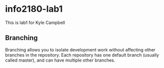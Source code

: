 # info2180-lab1
This is lab1 for Kyle Campbell
## Branching 
Branching allows you to isolate development work without affecting other branches in the repository. 
Each repository has one default branch (usually called master), and can have multiple other branches.